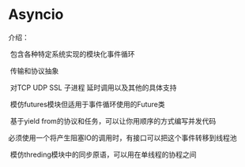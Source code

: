 # Asyncio 

介绍：

​	包含各种特定系统实现的模块化事件循环

​	传输和协议抽象

​	对TCP UDP SSL 子进程 延时调用以及其他的具体支持

​	模仿futures模块但适用于事件循环使用的Future类

​	基于yield from的协议和任务，可以让你用顺序的方式编写并发代码

​	必须使用一个将产生阻塞IO的调用时，有接口可以把这个事件转移到线程池

​	模仿threding模块中的同步原语，可以用在单线程的协程之间





















